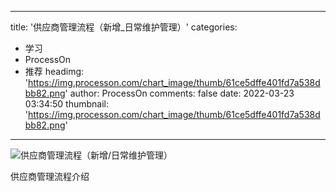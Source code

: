 
---
title: '供应商管理流程（新增_日常维护管理）'
categories: 
 - 学习
 - ProcessOn
 - 推荐
headimg: 'https://img.processon.com/chart_image/thumb/61ce5dffe401fd7a538dbb82.png'
author: ProcessOn
comments: false
date: 2022-03-23 03:34:50
thumbnail: 'https://img.processon.com/chart_image/thumb/61ce5dffe401fd7a538dbb82.png'
---

<div>   
<img class="thumb" alt="供应商管理流程（新增/日常维护管理）" src="https://img.processon.com/chart_image/thumb/61ce5dffe401fd7a538dbb82.png" referrerpolicy="no-referrer">
<p>供应商管理流程介绍</p>  
</div>
            